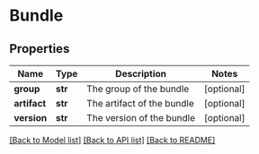 # Bundle

## Properties
Name | Type | Description | Notes
------------ | ------------- | ------------- | -------------
**group** | **str** | The group of the bundle | [optional] 
**artifact** | **str** | The artifact of the bundle | [optional] 
**version** | **str** | The version of the bundle | [optional] 

[[Back to Model list]](../nifiDocs.md#documentation-for-models) [[Back to API list]](../nifiDocs.md#documentation-for-api-endpoints) [[Back to README]](../nifiDocs.md)


